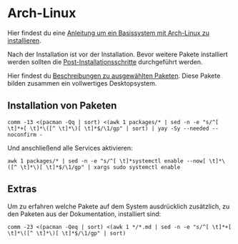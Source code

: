 # Arch-Linux


Hier findest du eine [Anleitung um ein Basissystem mit Arch-Linux zu installieren](install_arch.md).

Nach der Installation ist vor der Installation. Bevor weitere Pakete installiert werden sollten die [Post-Installationsschritte](post_install) durchgeführt werden.

Hier findest du [Beschreibungen zu ausgewählten Paketen](packages). Diese Pakete bilden zusammen ein vollwertiges Desktopsystem.


## Installation von Paketen

    comm -13 <(pacman -Qq | sort) <(awk 1 packages/* | sed -n -e "s/^[ \t]*+[ \t]*\([^ \t]*\)[ \t]*$/\1/gp" | sort) | yay -Sy --needed --noconfirm -

Und anschließend alle Services aktivieren:

    awk 1 packages/* | sed -n -e "s/^[ \t]*systemctl enable --now[ \t]*\([^ \t]*\)[ \t]*$/\1/gp" | xargs sudo systemctl enable


## Extras

Um zu erfahren welche Pakete auf dem System ausdrücklich zusätzlich, zu den Paketen aus der Dokumentation, installiert sind:

    comm -23 <(pacman -Qeq | sort) <(awk 1 */*.md | sed -n -e "s/^[ \t]*+[ \t]*\([^ \t]*\)[ \t]*$/\1/gp" | sort)

 
